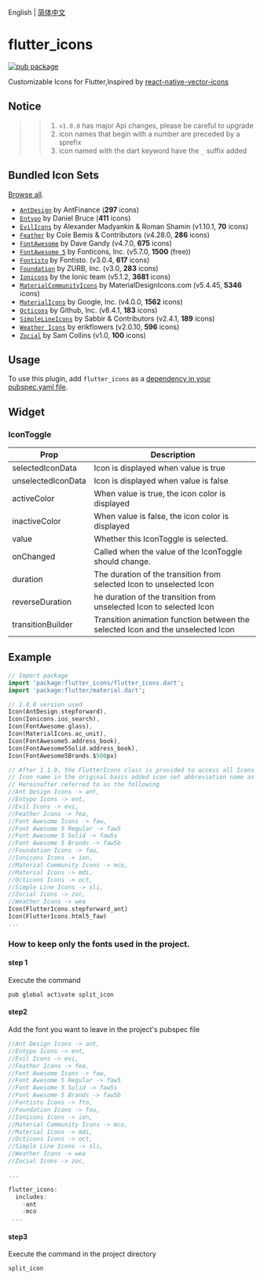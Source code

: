 English | [简体中文](./README_zh-CN.md)

# flutter_icons

[![pub package](https://img.shields.io/pub/v/flutter_icons.svg)](https://pub.dartlang.org/packages/flutter_icons)

Customizable Icons for Flutter,Inspired by [react-native-vector-icons](https://github.com/oblador/react-native-vector-icons)

## Notice
>> 1. `v1.0.0` has major Api changes, please be careful to upgrade
>> 2. icon names that begin with a number are preceded by a `$`prefix
>> 3. icon named with the dart keyword have the `_` suffix added

## Bundled Icon Sets

[Browse all](https://oblador.github.io/react-native-vector-icons/).

* [`AntDesign`](https://ant.design/) by AntFinance (**297** icons)
* [`Entypo`](http://entypo.com) by Daniel Bruce (**411** icons) 
* [`EvilIcons`](http://evil-icons.io) by Alexander Madyankin & Roman Shamin (v1.10.1, **70** icons) 
* [`Feather`](http://feathericons.com) by Cole Bemis & Contributors (v4.28.0, **286** icons) 
* [`FontAwesome`](http://fortawesome.github.io/Font-Awesome/icons/) by Dave Gandy (v4.7.0, **675** icons)
* [`FontAwesome 5`](https://fontawesome.com) by Fonticons, Inc. (v5.7.0, **1500** (free))
* [`Fontisto`](https://www.fontisto.com/icons) by Fontisto. (v3.0.4, **617** icons)
* [`Foundation`](http://zurb.com/playground/foundation-icon-fonts-3) by ZURB, Inc. (v3.0, **283** icons)
* [`Ionicons`](https://ionicons.com/) by the Ionic team (v5.1.2, **3681** icons)
* [`MaterialCommunityIcons`](https://materialdesignicons.com/) by MaterialDesignIcons.com  (v5.4.45, **5346** icons)
* [`MaterialIcons`](https://material.io/resources/icons/) by Google, Inc. (v4.0.0, **1562** icons)
* [`Octicons`](http://octicons.github.com) by Github, Inc. (v8.4.1, **183** icons)
* [`SimpleLineIcons`](https://simplelineicons.github.io/) by Sabbir & Contributors (v2.4.1, **189** icons)
* [`Weather Icons`](https://erikflowers.github.io/weather-icons/) by erikflowers (v2.0.10, **596** icons)
* [`Zocial`](http://zocial.smcllns.com/) by Sam Collins (v1.0, **100** icons)

## Usage
To use this plugin, add `flutter_icons` as a [dependency in your pubspec.yaml file](https://flutter.io/platform-plugins/).

## Widget

### IconToggle

| Prop                 | Description                                                                                                                                                                               |
| -------------------- | ----------------------------------------------------------------------------------------------------------------------------------------------------------------------------------------- |
| selectedIconData  | Icon is displayed when value is true |
| unselectedIconData | Icon is displayed when value is false |
| activeColor | When value is true, the icon color is displayed |
| inactiveColor | When value is false, the icon color is displayed |
| value| Whether this IconToggle is selected. |
| onChanged | Called when the value of the IconToggle should change. |
| duration| The duration of the transition from selected Icon to unselected Icon |
| reverseDuration | he duration of the transition from unselected Icon to selected Icon |
| transitionBuilder | Transition animation function between the selected Icon and the unselected Icon |


## Example

``` dart
// Import package
import 'package:flutter_icons/flutter_icons.dart';
import 'package:flutter/material.dart';

// 1.0.0 version used
Icon(AntDesign.stepforward),
Icon(Ionicons.ios_search),
Icon(FontAwesome.glass),
Icon(MaterialIcons.ac_unit),
Icon(FontAwesome5.address_book),
Icon(FontAwesome5Solid.address_book),
Icon(FontAwesome5Brands.$500px)

// After 1.1.0, the FlutterIcons class is provided to access all Icons
// Icon name in the original basis added icon set abbreviation name as suffix
// Hereinafter referred to as the following
//Ant Design Icons -> ant,
//Entypo Icons -> ent,
//Evil Icons -> evi,
//Feather Icons -> fea,
//Font Awesome Icons -> faw,
//Font Awesome 5 Regular -> faw5
//Font Awesome 5 Solid -> faw5s
//Font Awesome 5 Brands -> faw5b
//Foundation Icons -> fou,
//Ionicons Icons -> ion,
//Material Community Icons -> mco,
//Material Icons -> mdi,
//Octicons Icons -> oct,
//Simple Line Icons -> sli,
//Zocial Icons -> zoc,
//Weather Icons -> wea
Icon(FlutterIcons.stepforward_ant)
Icon(FlutterIcons.html5_faw)
...
```

### How to keep only the fonts used in the project.

#### step 1
Execute the command
```
pub global activate split_icon
```
#### step2
Add the font you want to leave in the project's pubspec file
```dart
//Ant Design Icons -> ant,
//Entypo Icons -> ent,
//Evil Icons -> evi,
//Feather Icons -> fea,
//Font Awesome Icons -> faw,
//Font Awesome 5 Regular -> faw5
//Font Awesome 5 Solid -> faw5s
//Font Awesome 5 Brands -> faw5b
//Fontisto Icons -> fto,
//Foundation Icons -> fou,
//Ionicons Icons -> ion,
//Material Community Icons -> mco,
//Material Icons -> mdi,
//Octicons Icons -> oct,
//Simple Line Icons -> sli,
//Weather Icons -> wea
//Zocial Icons -> zoc,

...

flutter_icons:
  includes:
    -ant 
    -mco
 ...
 ```
    
#### step3
Execute the command in the project directory
``` 
split_icon
```

